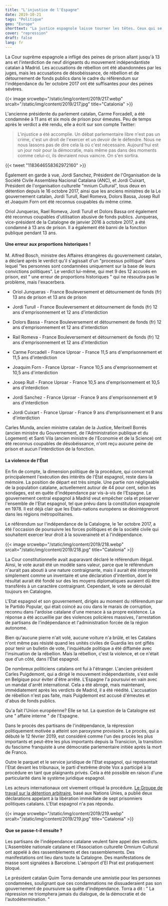 ```yaml
---
title: "L'injustice de l'Espagne"
date: 2019-10-21
tags: "Politique"
geo: "Europe"
shorttext: "La justice espagnole laisse tourner les têtes. Ceux qui se rebellent contre l'État seront punis. Cela aggravera encore la situation."
cover: "repression"
draft: false
lang: fr
---
```


La Cour suprême espagnole a infligé des peines de prison allant jusqu'à 13 ans et l'interdiction de neuf dirigeants du mouvement indépendantiste catalan à Madrid. Les accusations de rébellion ont été abandonnées par les juges, mais les accusations de désobéissance, de rébellion et de détournement de fonds publics dans le cadre du référendum sur l'indépendance du 1er octobre 2017 ont été suffisantes pour des peines sévères.

{{< image srcwebp="/static/img/content/2019/217.webp" srcalt="/static/img/content/2019/217.jpg" title="Catalonia" >}}

L'ancienne présidente du parlement catalan, Carme Forcadell, a été condamnée à 11 ans et six mois de prison pour émeutes. Peu de temps après le verdict a été rendu, elle a écrit sur son compte Twitter:

> L'injustice a été accomplie. Un débat parlementaire libre n'est pas un crime, c'est un droit de l'exercer et un devoir de le défendre. Nous ne nous lassons pas de dire cela là où c'est nécessaire. Aujourd'hui est un jour noir pour la démocratie, mais même pas dans des moments comme celui-ci, ils devraient nous vaincre. On s'en sortira.

{{< tweet "1183646558362972160" >}}

Également en garde à vue, Jordi Sanchez, Président de l'Organisation de la Société Civile Assemblea Nacional Catalana (ANC), et Jordi Cuixart, Président de l'organisation culturelle "mnium Cultural", tous deux en détention depuis le 16 octobre 2017, ainsi que les anciens ministres de la Le gouvernement catalan, Jordi Turull, Rael Romeva, Dolors Bassa, Josep Rull et Joaquim Forn ont été reconnus coupables du même crime.

Oriol Junqueras, Rael Romeva, Jordi Turull et Dolors Bassa ont également été reconnus coupables d'utilisation abusive de fonds publics. Junqueras, vice-président de la Catalogne de janvier 2016 à octobre 2017, a été condamné à 13 ans de prison. Il a également été banni de la fonction publique pendant 13 ans.

#### Une erreur aux proportions historiques !

M. Alfred Bosch, ministre des Affaires étrangères du gouvernement catalan, a déclaré après le verdict qu'il s'agissait d'un "processus politique" dans lequel "les personnes sont condamnées uniquement sur la base de leurs convictions politiques". Le verdict lui-même, qui met 9 des 12 accusés en prison, est " une erreur de proportions historiques " qui ne résoudra pas le problème, mais l'exacerbera.

  - Oriol Junqueras - France Bouleversement et détournement de fonds (fr) 13 ans de prison et 13 ans de prison

  - Jordi Turull - France Bouleversement et détournement de fonds (fr) 12 ans d'emprisonnement et 12 ans d'interdiction

  - Dolors Bassa - France Bouleversement et détournement de fonds (fr) 12 ans d'emprisonnement et 12 ans d'interdiction

  - Rail Romeva - France Bouleversement et détournement de fonds (fr) 12 ans d'emprisonnement et 12 ans d'interdiction

  - Carme Forcadell - France Uproar - France 11,5 ans d'emprisonnement et 11,5 ans d'interdiction

  - Joaquim Forn - France Uproar - France 10,5 ans d'emprisonnement et 10,5 ans d'interdiction

  - Josep Rull - France Uproar - France 10,5 ans d'emprisonnement et 10,5 ans d'interdiction

  - Jordi Sanchez - France Uproar - France 9 ans d'emprisonnement et 9 ans d'interdiction

  - Jordi Cuixart - France Uproar - France 9 ans d'emprisonnement et 9 ans d'interdiction

Carles Munda, ancien ministre catalan de la Justice, Meritxell Borrés (ancien ministre du Gouvernement, de l'Administration publique et du Logement) et Santi Vila (ancien ministre de l'Economie et de la Science) ont été reconnus coupables de désobéissance, n'ont reçu aucune peine de prison et aucun l'interdiction de la fonction.

#### La violence de l'État

En fin de compte, la dimension politique de la procédure, qui concernait principalement l'exécution des intérêts de l'État espagnol, reste dans la mémoire. La position de départ est très simple. Une partie non négligeable de la population catalane, actuellement autour de 44 pour cent, selon les sondages, est en quête d'indépendance par vis-à-vis de l'Espagne. Le gouvernement central espagnol à Madrid veut empêcher cela et préserver l'ensemble de l'Etat espagnol, tel que prévu dans la constitution espagnole en 1978. Il est déjà clair que les États-nations européens se désintégreront dans les régions métropolitaines.

Le référendum sur l'indépendance de la Catalogne, le 1er octobre 2017, a été l'occasion de poursuivre les forces politiques et de la société civile qui souhaitent exercer leur droit à la souveraineté et à l'indépendance.

{{< image srcwebp="/static/img/content/2019/218.webp" srcalt="/static/img/content/2019/218.jpg" title="Catalonia" >}}

La Cour constitutionnelle avait auparavant déclaré le référendum illégal. Ainsi, le vote aurait été un modèle sans valeur, parce que le référendum n'aurait pas abouti à une nature contraignante, mais il aurait été interprété simplement comme un inventaire et une déclaration d'intention, dont le résultat aurait été fondé sur des les moyens diplomatiques auraient dû être transférés à un caractère contraignant. Cependant, le vote se déroulait toujours en Catalogne.

L'Etat espagnol et son gouvernement, dirigés au moment du référendum par le Partido Popular, qui était coincé au cou dans le marais de corruption, reconnu dans l'ardoise catalane d'une menace à sa propre existence. La réponse a été accueillie par des violences policières massives, l'arrestation de partisans de l'indépendance et l'administration forcée de la région autonome.

Bien qu'aucune pierre n'ait volé, aucune voiture n'a brûlé, et les Catalans n'ont même pas résisté quand les unités civiles de Guardia les ont giflés pour tenir un bulletin de vote, l'inquiétude politique a été diffamée avec l'insinuation de la rébellion. Mais la rébellion, c'est la violence, et ce n'était que d'un côté, dans l'État espagnol.

De nombreux politiciens catalans ont fui à l'étranger. L'ancien président Carles Puigdemont, qui a dirigé le mouvement indépendantiste, s'est exilé en Belgique pour éviter d'être arrêté. L'Espagne l'a poursuivi en vain avec un mandat d'arrêt international. Cela a été abrogé, mais maintenant, immédiatement après les verdicts de Madrid, il a été réédité. L'accusation de rébellion n'est pas faite, mais Puigdemont est accusé d'émeutes et d'abus de fonds publics.

Qu'a fait l'Union européenne? Elle se tut. La question de la Catalogne est une " affaire interne " de l'Espagne.

Dans le procès des partisans de l'indépendance, la répression politiquement motivée a atteint son paroxysme provisoire. Le procès, qui a débuté le 12 février 2019, est considéré comme l'un des procès les plus importants et peut-être les plus importants depuis la Transicion, la transition du fascisme franquiste à une démocratie parlementaire initiée après la mort de Franco.

Outre le parquet et le service juridique de l'Etat espagnol, qui représentait l'Etat devant les tribunaux, le parti d'extrême droite Vox a participé à la procédure en tant que plaignants privés. Cela a été possible en raison d'une particularité dans le système juridique espagnol.

Les acteurs internationaux ont vivement critiqué la procédure. [Le Groupe de travail sur la détention arbitraire](https://www.ohchr.org/en/issues/detention/pages/wgadindex.aspx "Working Group on Arbitrary Detention"), basé aux Nations Unies, a publié deux déclarations appelant à la libération immédiate de sept prisonniers politiques catalans. L'Etat espagnol n'a pas répondu.

{{< image srcwebp="/static/img/content/2019/219.webp" srcalt="/static/img/content/2019/219.jpg" title="Catalonia" >}}

#### Que se passe-t-il ensuite ?

Les partisans de l'indépendance catalane veulent faire appel des verdicts. L'Assemblée nationale catalane et l'Association culturelle Omnium Cultural ont appelé à des rassemblements et des rassemblements. Des manifestations ont lieu dans toute la Catalogne. Des manifestations de masse sont signalées à Barcelone. L'aéroport d'El Prat est pratiquement bloqué.

Le président catalan Quim Torra demande une amnistie pour les personnes condamnées, soulignant que ces condamnations ne dissuaderaient pas son gouvernement de poursuivre sa quête d'indépendance. Torra a dit : " La répression ne triomphera jamais du dialogue, de la démocratie et de l'autodétermination. "
